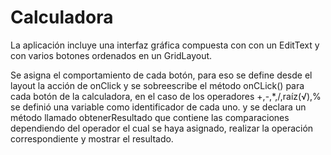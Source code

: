 # Calculadora

La aplicación incluye una interfaz gráfica compuesta con con un EditText y con varios botones ordenados en un GridLayout.

Se asigna el comportamiento de cada botón, para eso se define desde el layout la acción de onClick y se sobreescribe el método
onCLick() para cada botón de la calculadora, en el caso de los operadores +,-,*,/,raíz(√),% se definió una variable como identificador de
cada uno.
y se declara un método llamado obtenerResultado que contiene las comparaciones dependiendo del operador el cual se haya asignado, 
realizar la operación correspondiente y mostrar el resultado.

